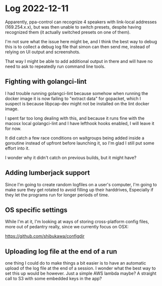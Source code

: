 # Log 2022-12-11

Apparently, ppa-control can recognize 4 speakers with link-local 
addresses (169.254.x.x), but was then unable to switch presets, despite
having recognized them (it actually switched presets on one of them).

I'm not sure what the issue here might be, and I think the best way to debug this
is to collect a debug log file that simon can then send me, instead of relying on
UI output and screenshots.

That way I might be able to add additional output in there and will have no need
to ask to repeatedly run command line tools.

## Fighting with golangci-lint

I had trouble running golangci-lint because somehow when running the docker image
it is now failing to "extract data" for gopacket, which I suspect is because
libpcap-dev might not be installed on the lint docker image.

I spent far too long dealing with this, and because it runs fine with the macosx
local golangci-lint and I have lefthook hooks enabled, I will leave it for now.

It did catch a few race conditions on waitgroups being added inside a goroutine instead
of upfront before launching it, so I'm glad I still put some effort into it.

I wonder why it didn't catch on previous builds, but it might have?

## Adding lumberjack support

Since I'm going to create random logfiles on a user's computer, I'm going 
to make sure they get rotated to avoid filling up their harddrives, Especially
if they let the programs run for longer periods of time.

## OS specific settings

While I'm at it, I'm looking at ways of storing cross-platform config files,
more out of pedantry really, since we currently focus on OSX:

https://github.com/shibukawa/configdir

## Uploading log file at the end of a run

one thing I could do to make things a bit easier is to have an automatic upload 
of the log file at the end of a session. I wonder what the best way to set this up
would be however. Just a simple AWS lambda maybe? A straight call to S3 with some embedded 
keys in the app?